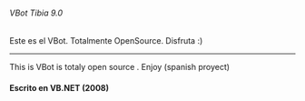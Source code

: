 ###### VBot Tibia 9.0 ######

Este es el VBot. Totalmente OpenSource. Disfruta :)

---

This is VBot is totaly open source .
Enjoy (spanish proyect)




#### Escrito en VB.NET (2008) ####
